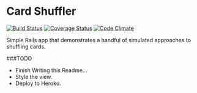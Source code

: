 # Card Shuffler
[![Build Status](https://travis-ci.org/eminnett/card-shuffler.svg?branch=master)](https://travis-ci.org/eminnett/card-shuffler)
[![Coverage Status](https://coveralls.io/repos/eminnett/card-shuffler/badge.svg?branch=develop)](https://coveralls.io/r/eminnett/card-shuffler?branch=develop)
[![Code Climate](https://codeclimate.com/github/eminnett/card-shuffler/badges/gpa.svg)](https://codeclimate.com/github/eminnett/card-shuffler)

Simple Rails app that demonstrates a handful of simulated approaches to shuffling cards.

###TODO
* Finish Writing this Readme...
* Style the view.
* Deploy to Heroku.